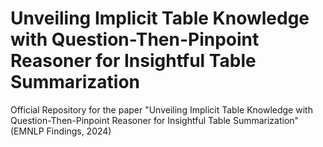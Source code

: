 # Unveiling Implicit Table Knowledge with Question-Then-Pinpoint Reasoner for Insightful Table Summarization
Official Repository for the paper "Unveiling Implicit Table Knowledge with Question-Then-Pinpoint Reasoner for Insightful Table Summarization" (EMNLP Findings, 2024)
